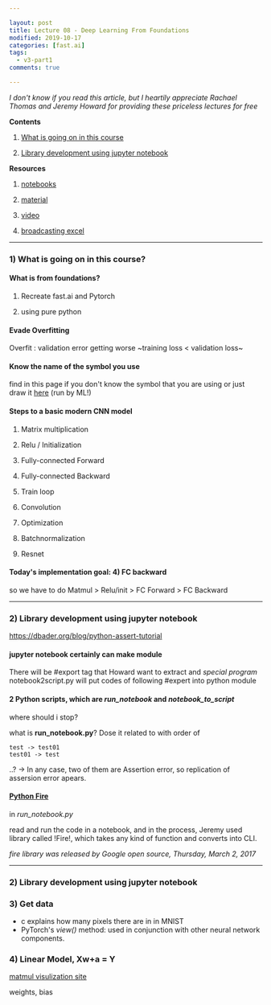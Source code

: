 ```yaml
---

layout: post
title: Lecture 08 - Deep Learning From Foundations
modified: 2019-10-17
categories: [fast.ai]
tags: 
  - v3-part1
comments: true

---
```


*I don't know if you read this article, but I heartily appreciate Rachael Thomas and Jeremy Howard for providing these priceless lectures for free*

**Contents**

1) [What is going on in this course](#whats-going-on-in-this-course)

2) [Library development using jupyter notebook](#library-development-using-jupyter-notebook)


**Resources**

1) [notebooks](https://github.com/fastai/course-v3/blob/master/nbs/dl2/01_matmul.ipynb)


2) [material](https://drive.google.com/file/d/18QwDI25Lf0ld0-cEugu7LxjwTc2NRkha/view)


3) [video](https://course.fast.ai/videos/?lesson=8)


4) [broadcasting excel](https://docs.google.com/spreadsheets/d/1bIPBcf-p9iqNG8BGmIVlJCFa4jEsbOZvcPXGTYe5pjI/edit#gid=0)


---

### 1) What is going on in this course?



#### What is from foundations?

1) Recreate fast.ai and Pytorch

2) using pure python

#### Evade Overfitting 

Overfit : validation error getting worse
~training loss < validation loss~

#### Know the name of the symbol you use

find in this page if you don't know the symbol that you are using[](https://en.wikipedia.org/wiki/List_of_mathematical_symbols) or just draw it [here](http://detexify.kirelabs.org/classify.html) (run by ML!) 

#### Steps to a basic modern CNN model

1) Matrix multiplication


2) Relu / Initialization


3) Fully-connected Forward


4) Fully-connected Backward


5) Train loop


6) Convolution


7) Optimization


8) Batchnormalization


9) Resnet

#### Today's implementation goal: 4) FC backward

so we have to do Matmul > Relu/init > FC Forward > FC Backward

---

### 2) Library development using jupyter notebook

https://dbader.org/blog/python-assert-tutorial


#### jupyter notebook certainly can make module

There will be #export tag that Howard want to extract
and *special program* notebook2script.py will put codes of following #expert into python module



#### 2 Python scripts, which are *run\_notebook* and *notebook\_to\_script*

where should i stop? 

what is **run_notebook.py**? Dose it related to with order of

	test -> test01 
	test01 -> test

..?	 -> In any case, two of them are Assertion error, so replication of assersion error apears.

#### [Python Fire](https://opensource.googleblog.com/2017/03/python-fire-command-line.html)
in *run_notebook.py*

read and run the code in a notebook, and in the process, Jeremy used library called !Fire!, which takes any kind of function and converts into CLI.

*fire library was released by Google open source, Thursday, March 2, 2017*

---

### 2) Library development using jupyter notebook  

### 3) Get data

- c explains how many pixels there are in in MNIST
- PyTorch's *view()* method: used in conjunction with other neural network components.

### 4) Linear Model, Xw+a = Y

[matmul visulization site](http://matrixmultiplication.xyz)

weights, bias
